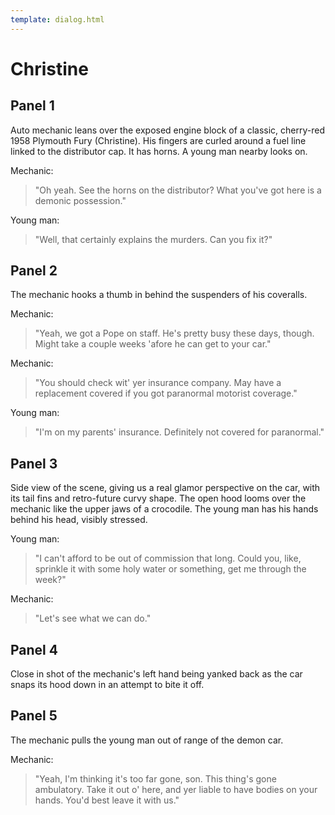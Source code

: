 ```yaml
---
template: dialog.html
---
```

# Christine

## Panel 1

Auto mechanic leans over the exposed engine block of a classic, cherry-red 1958 Plymouth Fury (Christine). His fingers are curled around a fuel line linked to the distributor cap. It has horns. A young man nearby looks on.

Mechanic:
> "Oh yeah. See the horns on the distributor? What you've got here is a demonic possession."

Young man:
> "Well, that certainly explains the murders. Can you fix it?"

## Panel 2

The mechanic hooks a thumb in behind the suspenders of his coveralls.

Mechanic:
> "Yeah, we got a Pope on staff. He's pretty busy these days, though. Might take a couple weeks 'afore he can get to your car."

Mechanic:
> "You should check wit' yer insurance company. May have a replacement covered if you got paranormal motorist coverage."

Young man:
> "I'm on my parents' insurance. Definitely not covered for paranormal."

## Panel 3

Side view of the scene, giving us a real glamor perspective on the car, with its tail fins and retro-future curvy shape. The open hood looms over the mechanic like the upper jaws of a crocodile. The young man has his hands behind his head, visibly stressed.

Young man:
> "I can't afford to be out of commission that long. Could you, like, sprinkle it with some holy water or something, get me through the week?"

Mechanic:
> "Let's see what we can do."

## Panel 4

Close in shot of the mechanic's left hand being yanked back as the car snaps its hood down in an attempt to bite it off.

## Panel 5

The mechanic pulls the young man out of range of the demon car.

Mechanic:
> "Yeah, I'm thinking it's too far gone, son. This thing's gone ambulatory. Take it out o' here, and yer liable to have bodies on your hands. You'd best leave it with us."
